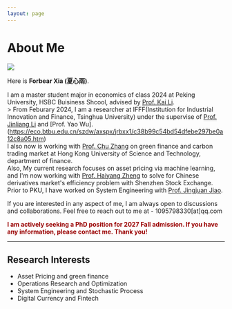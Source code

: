 ```yaml
---
layout: page
---
```


# About Me

<img src="https://Forbear-Xia.github.io/2.jpg" class="floatpic" style="display: flex; align-items: flex-start; gap: 20px;">

Here is **Forbear Xia (夏心雨)**.<br>

I am a master student major in economics of class 2024 at Peking University, HSBC Buisiness Shcool, advised by [Prof. Kai Li](https://www.phbs.pku.edu.cn/2021/fulltime_0318/163.html). <br>
                                                                                                                                                      >
From Feburary 2024, I am a researcher at IFFF(Institution for Industrial Innovation and Finance, Tsinghua University) under the supervise of [Prof. Jinliang Li](https://www.sem.tsinghua.edu.cn/info/1189/33123.htm) and [Prof. Yao Wu].(https://eco.btbu.edu.cn/szdw/axspx/jrbxx1/c38b99c54bd54dfebe297be0a12c8a05.htm)  <br>
I also now is working with [Prof. Chu Zhang](https://bm.hkust.edu.hk/zh-cn/faculty/zhang-chu) on green finance and carbon trading market at Hong Kong University of Science and Technology, department of finance. <br>
Also, My current research focuses on asset pricing via machine learning, and I'm now working with [Prof. Haiyang Zheng](https://www.phbs.pku.edu.cn/2019/fulltime_0920/138.html) to solve for Chinese derivatives market's efficiency problem with Shenzhen Stock Exchange.<br>
Prior to PKU,  I have worked on System Engineering with [Prof. Jingjuan Jiao](http://sem.bjtu.edu.cn/show-594-205.html). 

If you are interested in any aspect of me, I am always open to discussions and collaborations. Feel free to reach out to me at - 1095798330[at]qq.com

**<font color="#990000">I am actively seeking a PhD position for 2027 Fall admission. If you have any information, please contact me. Thank you!</font>**

---

## Research Interests

- Asset Pricing and green finance
- Operations Research and Optimization
- System Engineering and Stochastic Process
- Digital Currency and Fintech





